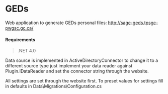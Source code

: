 # GEDs

Web application to generate GEDs personal files: http://sage-geds.tpsgc-pwgsc.gc.ca/ 

#### Requirements

> .NET 4.0

Data source is implemented in ActiveDirectoryConnector to change it to a different source type just implement your data reader against Plugin.IDataReader and set the connector string through the website.

All settings are set through the website first. To preset values for settings fill in defaults in  Data\Migrations\Configuration.cs
